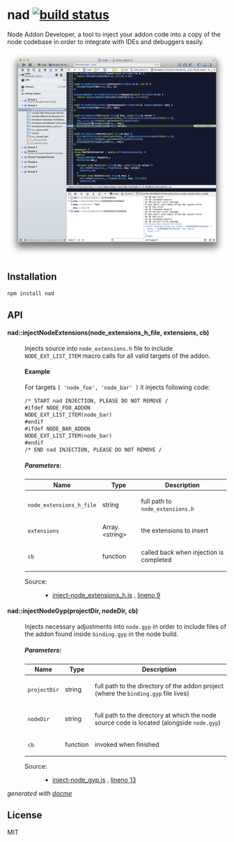 # nad [![build status](https://secure.travis-ci.org/thlorenz/nad.png?branch=master)](http://travis-ci.org/thlorenz/nad)

Node Addon Developer, a tool to inject your addon code into a copy of the node codebase in order to integrate with IDEs and debuggers easily.

![level-sample](https://raw.githubusercontent.com/thlorenz/nad/master/assets/level-sample.png)

## Installation

    npm install nad

## API

<!-- START docme generated API please keep comment here to allow auto update -->
<!-- DON'T EDIT THIS SECTION, INSTEAD RE-RUN docme TO UPDATE -->

<div>
<div class="jsdoc-githubify">
<section>
<article>
<div class="container-overview">
<dl class="details">
</dl>
</div>
<dl>
<dt>
<h4 class="name" id="nad::injectNodeExtensions"><span class="type-signature"></span>nad::injectNodeExtensions<span class="signature">(node_extensions_h_file, extensions, cb)</span><span class="type-signature"></span></h4>
</dt>
<dd>
<div class="description">
<p>Injects source into <code>node_extensions.h</code> file to include <code>NODE_EXT_LIST_ITEM</code> macro calls for all valid targets of the addon.</p>
<h4>Example</h4>
<p>For targets <code>[ 'node_foo', 'node_bar' ]</code> it injects following code:</p>
<pre><code>/* START nad INJECTION, PLEASE DO NOT REMOVE /
#ifdef NODE_FOO_ADDON
NODE_EXT_LIST_ITEM(node_bar)
#endif
#ifdef NODE_BAR_ADDON
NODE_EXT_LIST_ITEM(node_bar)
#endif
/* END nad INJECTION, PLEASE DO NOT REMOVE /</code></pre>
</div>
<h5>Parameters:</h5>
<table class="params">
<thead>
<tr>
<th>Name</th>
<th>Type</th>
<th class="last">Description</th>
</tr>
</thead>
<tbody>
<tr>
<td class="name"><code>node_extensions_h_file</code></td>
<td class="type">
<span class="param-type">string</span>
</td>
<td class="description last"><p>full path to <code>node_extensions.h</code></p></td>
</tr>
<tr>
<td class="name"><code>extensions</code></td>
<td class="type">
<span class="param-type">Array.&lt;string></span>
</td>
<td class="description last"><p>the  extensions to insert</p></td>
</tr>
<tr>
<td class="name"><code>cb</code></td>
<td class="type">
<span class="param-type">function</span>
</td>
<td class="description last"><p>called back when injection is completed</p></td>
</tr>
</tbody>
</table>
<dl class="details">
<dt class="tag-source">Source:</dt>
<dd class="tag-source"><ul class="dummy">
<li>
<a href="https://github.com/thlorenz/nad/blob/master/lib/inject-node_extensions_h.js">inject-node_extensions_h.js</a>
<span>, </span>
<a href="https://github.com/thlorenz/nad/blob/master/lib/inject-node_extensions_h.js#L9">lineno 9</a>
</li>
</ul></dd>
</dl>
</dd>
<dt>
<h4 class="name" id="nad::injectNodeGyp"><span class="type-signature"></span>nad::injectNodeGyp<span class="signature">(projectDir, nodeDir, cb)</span><span class="type-signature"></span></h4>
</dt>
<dd>
<div class="description">
<p>Injects necessary adjustments into <code>node.gyp</code> in order to include files of the addon found inside <code>binding.gyp</code>
in the node build.</p>
</div>
<h5>Parameters:</h5>
<table class="params">
<thead>
<tr>
<th>Name</th>
<th>Type</th>
<th class="last">Description</th>
</tr>
</thead>
<tbody>
<tr>
<td class="name"><code>projectDir</code></td>
<td class="type">
<span class="param-type">string</span>
</td>
<td class="description last"><p>full path to the directory of the addon project (where the <code>binding.gyp</code> file lives)</p></td>
</tr>
<tr>
<td class="name"><code>nodeDir</code></td>
<td class="type">
<span class="param-type">string</span>
</td>
<td class="description last"><p>full path to the directory at which the node source code is located (alongside <code>node.gyp</code>)</p></td>
</tr>
<tr>
<td class="name"><code>cb</code></td>
<td class="type">
<span class="param-type">function</span>
</td>
<td class="description last"><p>invoked when finished</p></td>
</tr>
</tbody>
</table>
<dl class="details">
<dt class="tag-source">Source:</dt>
<dd class="tag-source"><ul class="dummy">
<li>
<a href="https://github.com/thlorenz/nad/blob/master/lib/inject-node_gyp.js">inject-node_gyp.js</a>
<span>, </span>
<a href="https://github.com/thlorenz/nad/blob/master/lib/inject-node_gyp.js#L13">lineno 13</a>
</li>
</ul></dd>
</dl>
</dd>
</dl>
</article>
</section>
</div>

*generated with [docme](https://github.com/thlorenz/docme)*
</div>
<!-- END docme generated API please keep comment here to allow auto update -->

## License

MIT
